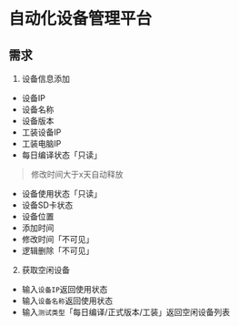 # 自动化设备管理平台

## 需求
1. 设备信息添加
- 设备IP
- 设备名称
- 设备版本
- 工装设备IP
- 工装电脑IP
- 每日编译状态「只读」
> 修改时间大于x天自动释放

- 设备使用状态「只读」
- 设备SD卡状态
- 设备位置
- 添加时间
- 修改时间「不可见」
- 逻辑删除「不可见」
2. 获取空闲设备

- 输入`设备IP`返回使用状态
- 输入`设备名称`返回使用状态
- 输入`测试类型`「每日编译/正式版本/工装」返回空闲设备列表



